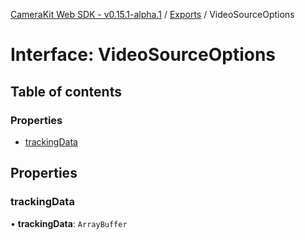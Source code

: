 [CameraKit Web SDK - v0.15.1-alpha.1](../README.md) / [Exports](../modules.md) / VideoSourceOptions

# Interface: VideoSourceOptions

## Table of contents

### Properties

- [trackingData](VideoSourceOptions.md#trackingdata)

## Properties

### trackingData

• **trackingData**: `ArrayBuffer`
